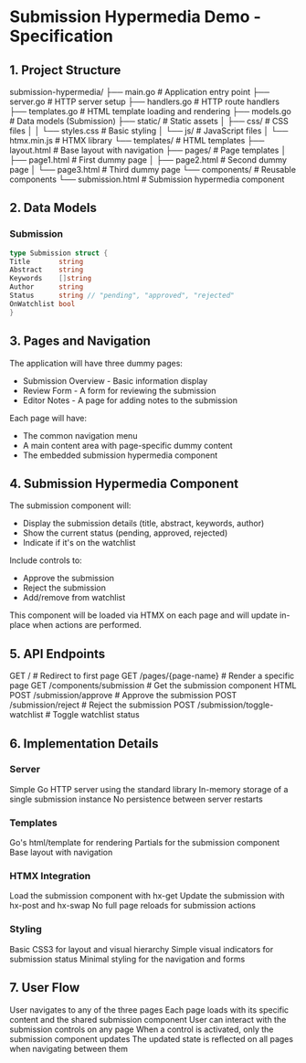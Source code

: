 # Submission Hypermedia Demo - Specification

## 1. Project Structure
submission-hypermedia/
├── main.go              # Application entry point
├── server.go            # HTTP server setup
├── handlers.go          # HTTP route handlers
├── templates.go         # HTML template loading and rendering
├── models.go            # Data models (Submission)
├── static/              # Static assets
│   ├── css/             # CSS files
│   │   └── styles.css   # Basic styling
│   └── js/              # JavaScript files
│       └── htmx.min.js  # HTMX library
└── templates/           # HTML templates
├── layout.html      # Base layout with navigation
├── pages/           # Page templates
│   ├── page1.html   # First dummy page
│   ├── page2.html   # Second dummy page
│   └── page3.html   # Third dummy page
└── components/      # Reusable components
└── submission.html  # Submission hypermedia component


## 2. Data Models

### Submission
```go
type Submission struct {
Title       string
Abstract    string
Keywords    []string
Author      string
Status      string // "pending", "approved", "rejected"
OnWatchlist bool
}
```



## 3. Pages and Navigation
The application will have three dummy pages:

- Submission Overview - Basic information display
- Review Form - A form for reviewing the submission
- Editor Notes - A page for adding notes to the submission

Each page will have:

- The common navigation menu
- A main content area with page-specific dummy content
- The embedded submission hypermedia component

## 4. Submission Hypermedia Component
The submission component will:

- Display the submission details (title, abstract, keywords, author)
- Show the current status (pending, approved, rejected)
- Indicate if it's on the watchlist

Include controls to:
- Approve the submission
- Reject the submission
- Add/remove from watchlist

This component will be loaded via HTMX on each page and will update in-place when actions are performed.

## 5. API Endpoints
GET  /                           # Redirect to first page
GET  /pages/{page-name}          # Render a specific page
GET  /components/submission      # Get the submission component HTML
POST /submission/approve         # Approve the submission
POST /submission/reject          # Reject the submission
POST /submission/toggle-watchlist # Toggle watchlist status



## 6. Implementation Details
### Server
Simple Go HTTP server using the standard library
In-memory storage of a single submission instance
No persistence between server restarts
### Templates
Go's html/template for rendering
Partials for the submission component
Base layout with navigation
### HTMX Integration
Load the submission component with hx-get
Update the submission with hx-post and hx-swap
No full page reloads for submission actions
### Styling
Basic CSS3 for layout and visual hierarchy
Simple visual indicators for submission status
Minimal styling for the navigation and forms
## 7. User Flow
User navigates to any of the three pages
Each page loads with its specific content and the shared submission component
User can interact with the submission controls on any page
When a control is activated, only the submission component updates
The updated state is reflected on all pages when navigating between them
